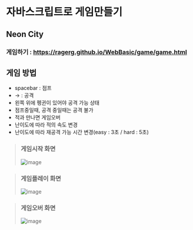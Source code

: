 # 자바스크립트로 게임만들기
## Neon City

### 게임하기 : https://ragerg.github.io/WebBasic/game/game.html

## 게임 방법
- spacebar : 점프
- → : 공격
- 왼쪽 위에 펭귄이 있어야 공격 가능 상태
- 점프중일때, 공격 중일때는 공격 불가
- 적과 만나면 게임오버
- 난이도에 따라 적의 속도 변경
- 난이도에 따라 재공격 가능 시간 변경(easy : 3초 / hard : 5초)

>### 게임시작 화면
>![image](https://github.com/Ragerg/WebBasic/assets/126847907/04afbfa6-057c-4bd0-94b0-140ef82a678f)

>### 게임플레이 화면
>![image](https://github.com/Ragerg/WebBasic/assets/126847907/0fd12949-ce95-49d0-8022-b1acad04c213)

>### 게임오버 화면
>![image](https://github.com/Ragerg/WebBasic/assets/126847907/f28d2277-60fc-46b4-a37b-d4db386ffbe9)
